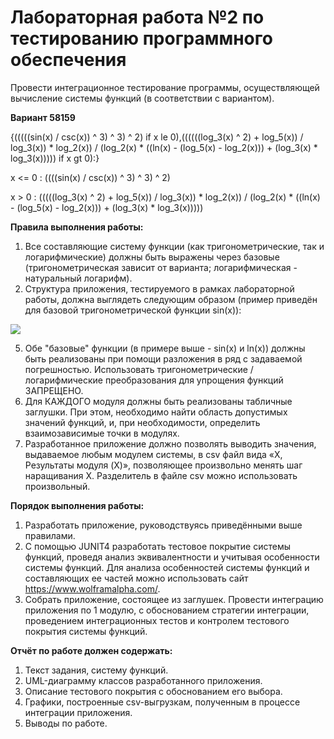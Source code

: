 # Лабораторная работа №2 по тестированию программного обеспечения
Провести интеграционное тестирование программы, осуществляющей вычисление системы функций (в соответствии с вариантом).

**Вариант 58159**

{(((((sin(x) / csc(x)) ^ 3) ^ 3) ^ 2) if x le 0),((((((log_3(x) ^ 2) + log_5(x)) / log_3(x)) * log_2(x)) / (log_2(x) * ((ln(x) - (log_5(x) - log_2(x))) + (log_3(x) * log_3(x))))) if x gt 0):}

x <= 0 : ((((sin(x) / csc(x)) ^ 3) ^ 3) ^ 2)

x > 0 : (((((log_3(x) ^ 2) + log_5(x)) / log_3(x)) * log_2(x)) / (log_2(x) * ((ln(x) - (log_5(x) - log_2(x))) + (log_3(x) * log_3(x)))))

**Правила выполнения работы:**

1. Все составляющие систему функции (как тригонометрические, так и логарифмические) должны быть выражены через базовые (тригонометрическая зависит от варианта; логарифмическая - натуральный логарифм).
2. Структура приложения, тестируемого в рамках лабораторной работы, должна выглядеть следующим образом (пример приведён для базовой тригонометрической функции sin(x)):

![](https://se.ifmo.ru/documents/10180/262387/lab2.png/860963bf-d0e0-4d9c-bba0-2a151472ff57?t=1431462814367)

5. Обе "базовые" функции (в примере выше - sin(x) и ln(x)) должны быть реализованы при помощи разложения в ряд с задаваемой погрешностью. Использовать тригонометрические / логарифмические преобразования для упрощения функций ЗАПРЕЩЕНО.
6. Для КАЖДОГО модуля должны быть реализованы табличные заглушки. При этом, необходимо найти область допустимых значений функций, и, при необходимости, определить взаимозависимые точки в модулях.
7. Разработанное приложение должно позволять выводить значения, выдаваемое любым модулем системы, в сsv файл вида «X, Результаты модуля (X)», позволяющее произвольно менять шаг наращивания Х. Разделитель в файле csv можно использовать произвольный.

**Порядок выполнения работы:**

1. Разработать приложение, руководствуясь приведёнными выше правилами.
2. С помощью JUNIT4 разработать тестовое покрытие системы функций, проведя анализ эквивалентности и учитывая особенности системы функций. Для анализа особенностей системы функций и составляющих ее частей можно использовать сайт https://www.wolframalpha.com/.
3. Собрать приложение, состоящее из заглушек. Провести интеграцию приложения по 1 модулю, с обоснованием стратегии интеграции, проведением интеграционных тестов и контролем тестового покрытия системы функций.

**Отчёт по работе должен содержать:**

1. Текст задания, систему функций.
2. UML-диаграмму классов разработанного приложения.
3. Описание тестового покрытия с обоснованием его выбора.
4. Графики, построенные csv-выгрузкам, полученным в процессе интеграции приложения.
5. Выводы по работе.


